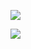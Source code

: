 <p>
  <img src="https://github-readme-stats.vercel.app/api/top-langs/?username=ver-xxu&layout=compact&theme=dracula" />
</p>

<p>
  <img src="https://github-readme-stats.vercel.app/api?username=ver-xxu&show_icons=true&theme=dracula" />
</p>
